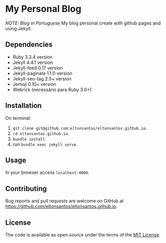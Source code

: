 # My Personal Blog

*NOTE: Blog in Portuguese* My blog personal create with github pages and using Jekyll.

## Dependencies

- Ruby 3.3.4 version
- Jekyll 4.4.1 version
- Jekyll-feed 0.17 version
- Jekyll-paginate 1.1.0 version
- Jekyll-seo-tag 2.5+ version
- Jemoji 0.10+ version
- Webrick (necessário para Ruby 3.0+)

## Installation

On terminal:

1. `git clone git@github.com:eltonsantos/eltonsantos.github.io`.
2. `cd eltonsantos.github.io`.
3. `bundle install`.
4. run `bundle exec jekyll serve`.

## Usage

In your browser access `localhost:4000`.

## Contributing

Bug reports and pull requests are welcome on GitHub at https://github.com/eltonsantos/eltonsantos.github.io.

## License

The code is available as open source under the terms of the [MIT License](http://opensource.org/licenses/MIT).